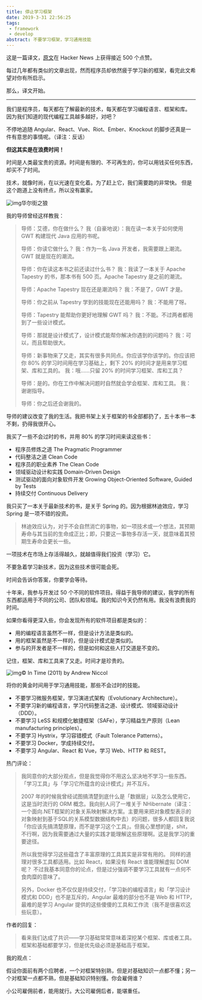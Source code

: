 ```yaml
---
title: 停止学习框架
date: 2019-3-31 22:56:25
tags: 
 - framework
 - develop
abstract: 不要学习框架，学习通用技能
---
```


这是一篇译文，[原文](https://sizovs.net/2018/12/17/stop-learning-frameworks/)在 Hacker News 上获得接近 500 个点赞。

每过几年都有类似的文章出现，然而程序员却依然疲于学习新的框架，看完此文希望对你有所启示。

那么，译文开始。

------



我们是程序员，每天都在了解最新的技术，每天都在学习编程语言、框架和库。
因为我们知道的现代编程工具越多越好，对吧？ 

不停地追随 Angular、React、Vue、Riot、Ember、Knockout 的脚步还真是一件有意思的事情呢。（译注：反话） 

**但这其实是在浪费时间！**

时间是人类最宝贵的资源。时间是有限的、不可再生的，你可以用钱买任何东西，却买不了时间。 

技术，就像时尚，在以光速在变化着。为了赶上它，我们需要跑的非常快。
但是这个跑道上没有终点，所以没有赢家。 

![img](http://www.lizhongyuan.net/assets/stop-learning-frameworks/1.jpg)华尔街之狼

我的导师曾经这样教我： 

> 导师：艾德，你在做什么？
> 我（自豪地说）：我在读一本关于如何使用 GWT 构建现代 Java 应用的书呢。
>
> 导师：你读它做什么？
> 我：作为一名 Java 开发者，我需要跟上潮流。GWT 就是现在的潮流。
>
> 导师：你在读这本书之前还读过什么书？
> 我：我读了一本关于 Apache Tapestry 的书，那本书有 500 页。Apache Tapestry 是之前的潮流。
>
> 导师：Apache Tapestry 现在还是潮流吗？
> 我：不是了，GWT 才是。
>
> 导师：你之前从 Tapestry 学到的技能现在还能用吗？
> 我：不能用了呀。
>
> 导师：Tapestry 能帮助你更好地理解 GWT 吗？
> 我：不能。不过两者都用到了一些设计模式。
>
> 导师：那就是设计模式了，设计模式能帮你解决你遇到的问题吗？
> 我：可以，而且帮助很大。
>
> 导师：新事物来了又走，其实有很多共同点。你应该学你该学的。你应该把你 80% 的学习时间用在学习基础上，剩下 20% 的时间才是用来学习框架、库和工具的。
> 我：哦……只留 20% 的时间学习框架、库和工具？
>
> 导师：是的。你在工作中解决问题时自然就会学会框架、库和工具。
> 我：谢谢指导。
>
> 导师：你之后还会谢我的。 

导师的建议改变了我的生活。我把书架上关于框架的书全部都扔了，五十本书一本不剩，扔得我很开心。 

我买了一些不会过时的书，并用 80% 的学习时间来读这些书： 

- 程序员修炼之道 The Pragmatic Programmer
- 代码整洁之道 Clean Code
- 程序员的职业素养 The Clean Code
- 领域驱动设计和实践 Domain-Driven Design
- 测试驱动的面向对象软件开发 Growing Object-Oriented Software, Guided by Tests
- 持续交付 Continuous Delivery

我只买了一本关于最新技术的书，是关于 Spring 的。因为根据林迪效应，学习 Spring 是一项不错的投资。 

> 林迪效应认为，对于不会自然消亡的事物，如一项技术或一个想法，其预期寿命与其当前的生命成正比；即，只要这一事物多存活一天，就意味着其预期生寿命会更长一些。 

一项技术在市场上存活得越久，就越值得我们投资（学习）它。 

不要急着学习新技术，因为这些技术很可能会死。 

时间会告诉你答案，你要学会等待。 

十年来，我参与开发过 50 个不同的软件项目。得益于我导师的建议，我学的所有东西都适用于不同的公司、团队和领域。我的知识今天仍然有用。我没有浪费我的时间。 

如果你看得更深入些，你会发现所有的软件项目都是类似的： 

- 用的编程语言虽然不一样，但是设计方法是类似的。
- 用的框架虽然是不一样的，但是设计模式是类似的。
- 参与的开发者是不一样的，但是如何和这些人打交道是不变的。

记住，框架、库和工具来了又走。时间才是珍贵的。 

![img](http://www.lizhongyuan.net/assets/stop-learning-frameworks/2.jpg)© In Time (2011) by Andrew Niccol 



将你的黄金时间用于学习通用技能，那些不会过时的技能。 

- 不要学习微服务框架，学习演进式架构（Evolutionary Architecture）。
- 不要学习新的编程语言，学习代码整洁之道、设计模式、领域驱动设计（DDD）。
- 不要学习 LeSS 和规模化敏捷框架（SAFe），学习精益生产原则（Lean manufacturing principles）。
- 不要学习 Hystrix，学习容错模式（Fault Tolerance Patterns）。
- 不要学习 Docker，学成持续交付。
- 不要学习 Angular、React 和 Vue，学习 Web、HTTP 和 REST。

热门评论： 

> 我同意你的大部分观点，但是我觉得你不用这么坚决地不学习一些东西。
> 「学习工具」与「学习它所蕴含的设计模式」并不互斥。 
>
> 2007  年的时候我曾经试图搞清楚到底什么是「数据层」以及怎么使用它，这是当时流行的 ORM 概念。我向别人问了一堆关于  NHibernate（译注：一个面向.NET框架的对象关系映射解决方案。主要用来把对象模型表示的对象映射到基于SQL的关系模型数据结构中去）的问题，很多人都回复我说「你应该先搞清楚原理，而不是学习这个工具」。但我心里想的是，shit，不行啊，因为我需要通过大量的实践才能理解这些原理啊。这是我学习的重要途径。
>
> 所以我觉得学习这些蕴含了丰富原理的工具其实是非常有用的。 
> 同样的道理对很多工具都适用。比如 React，如果没有 React 谁能理解虚拟 DOM 呢？ 
> 不过我基本同意你的论点，但是过分强调不要学习工具就有一点何不食肉糜的意味了。 
>
> 另外，Docker 也不仅仅是持续交付，「学习新的编程语言」和「学习设计模式和 DDD」也不是互斥的，Angular 最难的部分也不是 Web 和 HTTP，最难的是学习 Angular 提供的这些傻傻的工具和工作流（我不是很喜欢这些玩意）。 

作者的回复： 

> 看来我们达成了共识——学习基础常常意味着深挖某个框架、库或者工具。框架和基础都要学习，但是优先级必须是基础高于框架。 



我的观点：

假设你面前有两个应聘者，一个对框架特别熟，但是对基础知识一点都不懂；另一个对框架一点都不熟，但是基础知识特别懂。你会雇佣谁？

小公司雇佣前者，能用就行。大公司雇佣后者，能堪重任。